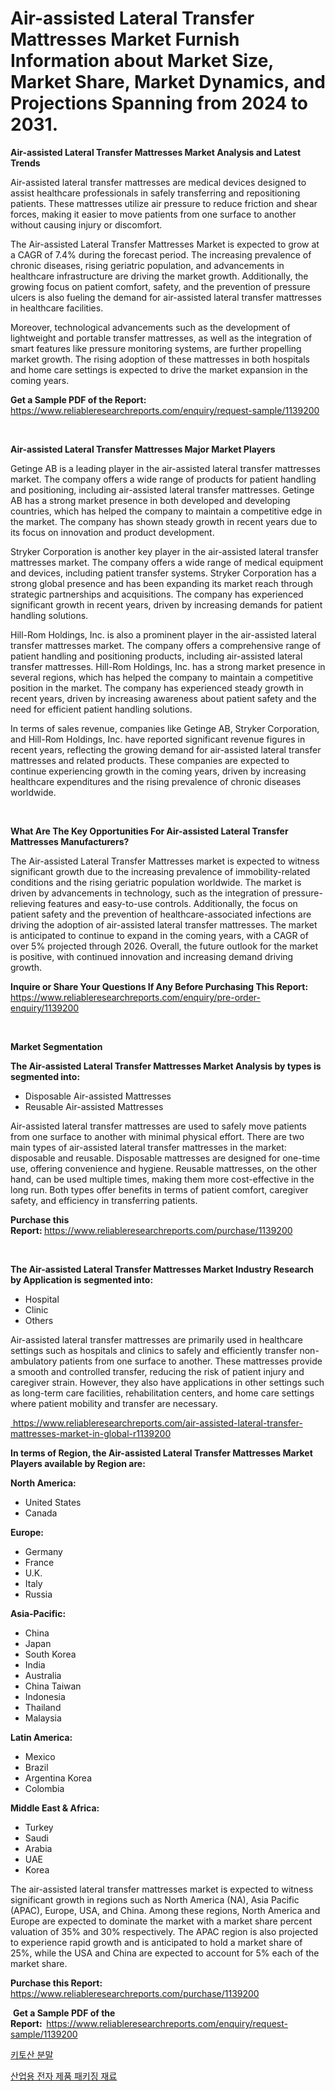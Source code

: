 <p><h1>Air-assisted Lateral Transfer Mattresses Market Furnish Information about Market Size, Market Share, Market Dynamics, and Projections Spanning from 2024 to 2031.</h1></p><p><strong>Air-assisted Lateral Transfer Mattresses Market Analysis and Latest Trends</strong></p>
<p><p>Air-assisted lateral transfer mattresses are medical devices designed to assist healthcare professionals in safely transferring and repositioning patients. These mattresses utilize air pressure to reduce friction and shear forces, making it easier to move patients from one surface to another without causing injury or discomfort.</p><p>The Air-assisted Lateral Transfer Mattresses Market is expected to grow at a CAGR of 7.4% during the forecast period. The increasing prevalence of chronic diseases, rising geriatric population, and advancements in healthcare infrastructure are driving the market growth. Additionally, the growing focus on patient comfort, safety, and the prevention of pressure ulcers is also fueling the demand for air-assisted lateral transfer mattresses in healthcare facilities.</p><p>Moreover, technological advancements such as the development of lightweight and portable transfer mattresses, as well as the integration of smart features like pressure monitoring systems, are further propelling market growth. The rising adoption of these mattresses in both hospitals and home care settings is expected to drive the market expansion in the coming years.</p></p>
<p><strong>Get a Sample PDF of the Report:&nbsp;</strong> <a href="https://www.reliableresearchreports.com/enquiry/request-sample/1139200">https://www.reliableresearchreports.com/enquiry/request-sample/1139200</a></p>
<p>&nbsp;</p>
<p><strong>Air-assisted Lateral Transfer Mattresses Major Market Players</strong></p>
<p><p>Getinge AB is a leading player in the air-assisted lateral transfer mattresses market. The company offers a wide range of products for patient handling and positioning, including air-assisted lateral transfer mattresses. Getinge AB has a strong market presence in both developed and developing countries, which has helped the company to maintain a competitive edge in the market. The company has shown steady growth in recent years due to its focus on innovation and product development.</p><p>Stryker Corporation is another key player in the air-assisted lateral transfer mattresses market. The company offers a wide range of medical equipment and devices, including patient transfer systems. Stryker Corporation has a strong global presence and has been expanding its market reach through strategic partnerships and acquisitions. The company has experienced significant growth in recent years, driven by increasing demands for patient handling solutions.</p><p>Hill-Rom Holdings, Inc. is also a prominent player in the air-assisted lateral transfer mattresses market. The company offers a comprehensive range of patient handling and positioning products, including air-assisted lateral transfer mattresses. Hill-Rom Holdings, Inc. has a strong market presence in several regions, which has helped the company to maintain a competitive position in the market. The company has experienced steady growth in recent years, driven by increasing awareness about patient safety and the need for efficient patient handling solutions.</p><p>In terms of sales revenue, companies like Getinge AB, Stryker Corporation, and Hill-Rom Holdings, Inc. have reported significant revenue figures in recent years, reflecting the growing demand for air-assisted lateral transfer mattresses and related products. These companies are expected to continue experiencing growth in the coming years, driven by increasing healthcare expenditures and the rising prevalence of chronic diseases worldwide.</p></p>
<p>&nbsp;</p>
<p><strong>What Are The Key Opportunities For Air-assisted Lateral Transfer Mattresses Manufacturers?</strong></p>
<p><p>The Air-assisted Lateral Transfer Mattresses market is expected to witness significant growth due to the increasing prevalence of immobility-related conditions and the rising geriatric population worldwide. The market is driven by advancements in technology, such as the integration of pressure-relieving features and easy-to-use controls. Additionally, the focus on patient safety and the prevention of healthcare-associated infections are driving the adoption of air-assisted lateral transfer mattresses. The market is anticipated to continue to expand in the coming years, with a CAGR of over 5% projected through 2026. Overall, the future outlook for the market is positive, with continued innovation and increasing demand driving growth.</p></p>
<p><strong>Inquire or Share Your Questions If Any Before Purchasing This Report:</strong> <a href="https://www.reliableresearchreports.com/enquiry/pre-order-enquiry/1139200">https://www.reliableresearchreports.com/enquiry/pre-order-enquiry/1139200</a></p>
<p>&nbsp;</p>
<p><strong>Market Segmentation</strong></p>
<p><strong>The Air-assisted Lateral Transfer Mattresses Market Analysis by types is segmented into:</strong></p>
<p><ul><li>Disposable Air-assisted Mattresses</li><li>Reusable Air-assisted Mattresses</li></ul></p>
<p><p>Air-assisted lateral transfer mattresses are used to safely move patients from one surface to another with minimal physical effort. There are two main types of air-assisted lateral transfer mattresses in the market: disposable and reusable. Disposable mattresses are designed for one-time use, offering convenience and hygiene. Reusable mattresses, on the other hand, can be used multiple times, making them more cost-effective in the long run. Both types offer benefits in terms of patient comfort, caregiver safety, and efficiency in transferring patients.</p></p>
<p><strong>Purchase this Report:&nbsp;</strong><a href="https://www.reliableresearchreports.com/purchase/1139200">https://www.reliableresearchreports.com/purchase/1139200</a></p>
<p>&nbsp;</p>
<p><strong>The Air-assisted Lateral Transfer Mattresses Market Industry Research by Application is segmented into:</strong></p>
<p><ul><li>Hospital</li><li>Clinic</li><li>Others</li></ul></p>
<p><p>Air-assisted lateral transfer mattresses are primarily used in healthcare settings such as hospitals and clinics to safely and efficiently transfer non-ambulatory patients from one surface to another. These mattresses provide a smooth and controlled transfer, reducing the risk of patient injury and caregiver strain. However, they also have applications in other settings such as long-term care facilities, rehabilitation centers, and home care settings where patient mobility and transfer are necessary.</p></p>
<p><a href="https://www.reliableresearchreports.com/air-assisted-lateral-transfer-mattresses-market-in-global-r1139200">&nbsp;https://www.reliableresearchreports.com/air-assisted-lateral-transfer-mattresses-market-in-global-r1139200</a></p>
<p><strong>In terms of Region, the Air-assisted Lateral Transfer Mattresses Market Players available by Region are:</strong></p>
<p>
    <p> <strong> North America: </strong>
        <ul>
            <li>United States</li>
            <li>Canada</li>
        </ul>
        </p> 
    <p> <strong> Europe: </strong>
        <ul>
            <li>Germany</li>
            <li>France</li>
            <li>U.K.</li>
            <li>Italy</li>
            <li>Russia</li>
        </ul>
        </p> 
    <p> <strong> Asia-Pacific: </strong>
        <ul>
            <li>China</li>
            <li>Japan</li>
            <li>South Korea</li>
            <li>India</li>
            <li>Australia</li>
            <li>China Taiwan</li>
            <li>Indonesia</li>
            <li>Thailand</li>
            <li>Malaysia</li>
        </ul>
        </p> 
    <p> <strong> Latin America: </strong>
        <ul>
            <li>Mexico</li>
            <li>Brazil</li>
            <li>Argentina Korea</li>
            <li>Colombia</li>
        </ul>
        </p> 
    <p> <strong> Middle East & Africa: </strong>
        <ul>
            <li>Turkey</li>
            <li>Saudi</li>
            <li>Arabia</li>
            <li>UAE</li>
            <li>Korea</li>
        </ul>
    </p>
    </p>
<p><p>The air-assisted lateral transfer mattresses market is expected to witness significant growth in regions such as North America (NA), Asia Pacific (APAC), Europe, USA, and China. Among these regions, North America and Europe are expected to dominate the market with a market share percent valuation of 35% and 30% respectively. The APAC region is also projected to experience rapid growth and is anticipated to hold a market share of 25%, while the USA and China are expected to account for 5% each of the market share.</p></p>
<p><strong>Purchase this Report: </strong><a href="https://www.reliableresearchreports.com/purchase/1139200">https://www.reliableresearchreports.com/purchase/1139200</a></p>
<p>&nbsp;<strong>Get a Sample PDF of the Report:&nbsp;&nbsp;</strong><a href="https://www.reliableresearchreports.com/enquiry/request-sample/1139200">https://www.reliableresearchreports.com/enquiry/request-sample/1139200</a></p>
<p><strong></strong></p>
<p><p><a href="https://github.com/oajzkywllm460/Market-Research-Report-List-2/blob/main/7408512101955.md">키토산 분말</a></p><p><a href="https://github.com/HarrisonKitto2022/Market-Research-Report-List-1/blob/main/1698075101954.md">산업용 전자 제품 패키징 재료</a></p></p>